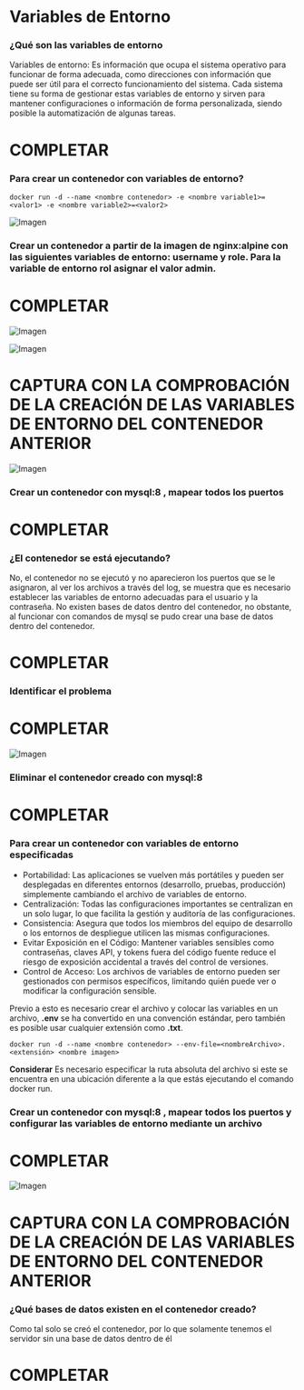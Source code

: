 # Variables de Entorno
### ¿Qué son las variables de entorno

Variables de entorno: Es información que ocupa el sistema operativo para funcionar de forma adecuada, como direcciones con información que puede ser útil para el correcto funcionamiento del sistema. Cada sistema tiene su forma de gestionar estas variables de entorno y sirven para mantener configuraciones o información de forma personalizada, siendo posible la automatización de algunas tareas.

# COMPLETAR

### Para crear un contenedor con variables de entorno?

```
docker run -d --name <nombre contenedor> -e <nombre variable1>=<valor1> -e <nombre variable2>=<valor2>
```

![Imagen](seccio2/1nginx4.png)

### Crear un contenedor a partir de la imagen de nginx:alpine con las siguientes variables de entorno: username y role. Para la variable de entorno rol asignar el valor admin.

# COMPLETAR

![Imagen](seccio2/2comp.png)

![Imagen](seccio2/3env.png)

# CAPTURA CON LA COMPROBACIÓN DE LA CREACIÓN DE LAS VARIABLES DE ENTORNO DEL CONTENEDOR ANTERIOR

![Imagen](seccio2/4mysql.png)

### Crear un contenedor con mysql:8 , mapear todos los puertos
# COMPLETAR

### ¿El contenedor se está ejecutando?

No, el contenedor no se ejecutó y no aparecieron los puertos que se le asignaron, al ver los archivos a través del log, se muestra que es necesario establecer las variables de entorno adecuadas para el usuario y la contraseña. 
No existen bases de datos dentro del contenedor, no obstante, al funcionar con comandos de mysql se pudo crear una base de datos dentro del contenedor. 

# COMPLETAR

### Identificar el problema
# COMPLETAR

![Imagen](seccio2/5confir.png)

### Eliminar el contenedor creado con mysql:8 
# COMPLETAR

### Para crear un contenedor con variables de entorno especificadas
- Portabilidad: Las aplicaciones se vuelven más portátiles y pueden ser desplegadas en diferentes entornos (desarrollo, pruebas, producción) simplemente cambiando el archivo de variables de entorno.
- Centralización: Todas las configuraciones importantes se centralizan en un solo lugar, lo que facilita la gestión y auditoría de las configuraciones.
- Consistencia: Asegura que todos los miembros del equipo de desarrollo o los entornos de despliegue utilicen las mismas configuraciones.
- Evitar Exposición en el Código: Mantener variables sensibles como contraseñas, claves API, y tokens fuera del código fuente reduce el riesgo de exposición accidental a través del control de versiones.
- Control de Acceso: Los archivos de variables de entorno pueden ser gestionados con permisos específicos, limitando quién puede ver o modificar la configuración sensible.

Previo a esto es necesario crear el archivo y colocar las variables en un archivo, **.env** se ha convertido en una convención estándar, pero también es posible usar cualquier extensión como **.txt**.
```
docker run -d --name <nombre contenedor> --env-file=<nombreArchivo>.<extensión> <nombre imagen>
```
**Considerar**
Es necesario especificar la ruta absoluta del archivo si este se encuentra en una ubicación diferente a la que estás ejecutando el comando docker run.

### Crear un contenedor con mysql:8 , mapear todos los puertos y configurar las variables de entorno mediante un archivo
# COMPLETAR

![Imagen](seccio2/6base.png)

# CAPTURA CON LA COMPROBACIÓN DE LA CREACIÓN DE LAS VARIABLES DE ENTORNO DEL CONTENEDOR ANTERIOR 

### ¿Qué bases de datos existen en el contenedor creado?

Como tal solo se creó el contenedor, por lo que solamente tenemos el servidor sin una base de datos dentro de él

# COMPLETAR
